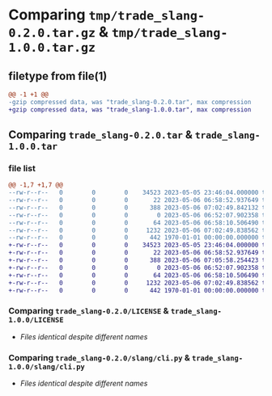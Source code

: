 # Comparing `tmp/trade_slang-0.2.0.tar.gz` & `tmp/trade_slang-1.0.0.tar.gz`

## filetype from file(1)

```diff
@@ -1 +1 @@
-gzip compressed data, was "trade_slang-0.2.0.tar", max compression
+gzip compressed data, was "trade_slang-1.0.0.tar", max compression
```

## Comparing `trade_slang-0.2.0.tar` & `trade_slang-1.0.0.tar`

### file list

```diff
@@ -1,7 +1,7 @@
--rw-r--r--   0        0        0    34523 2023-05-05 23:46:04.000000 trade_slang-0.2.0/LICENSE
--rw-r--r--   0        0        0       22 2023-05-06 06:58:52.937649 trade_slang-0.2.0/README.md
--rw-r--r--   0        0        0      388 2023-05-06 07:02:49.842132 trade_slang-0.2.0/pyproject.toml
--rw-r--r--   0        0        0        0 2023-05-06 06:52:07.902358 trade_slang-0.2.0/slang/__init__.py
--rw-r--r--   0        0        0       64 2023-05-06 06:58:10.506490 trade_slang-0.2.0/slang/__main__.py
--rw-r--r--   0        0        0     1232 2023-05-06 07:02:49.838562 trade_slang-0.2.0/slang/cli.py
--rw-r--r--   0        0        0      442 1970-01-01 00:00:00.000000 trade_slang-0.2.0/PKG-INFO
+-rw-r--r--   0        0        0    34523 2023-05-05 23:46:04.000000 trade_slang-1.0.0/LICENSE
+-rw-r--r--   0        0        0       22 2023-05-06 06:58:52.937649 trade_slang-1.0.0/README.md
+-rw-r--r--   0        0        0      388 2023-05-06 07:05:58.254423 trade_slang-1.0.0/pyproject.toml
+-rw-r--r--   0        0        0        0 2023-05-06 06:52:07.902358 trade_slang-1.0.0/slang/__init__.py
+-rw-r--r--   0        0        0       64 2023-05-06 06:58:10.506490 trade_slang-1.0.0/slang/__main__.py
+-rw-r--r--   0        0        0     1232 2023-05-06 07:02:49.838562 trade_slang-1.0.0/slang/cli.py
+-rw-r--r--   0        0        0      442 1970-01-01 00:00:00.000000 trade_slang-1.0.0/PKG-INFO
```

### Comparing `trade_slang-0.2.0/LICENSE` & `trade_slang-1.0.0/LICENSE`

 * *Files identical despite different names*

### Comparing `trade_slang-0.2.0/slang/cli.py` & `trade_slang-1.0.0/slang/cli.py`

 * *Files identical despite different names*

